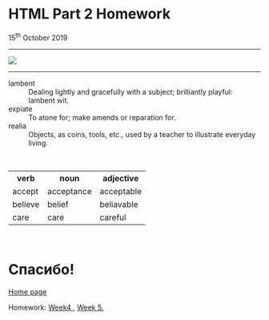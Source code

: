 <h1> HTML Part 2 Homework </h1>
15<sup>th</sup> October 2019
<hr>
<a href="https://images.classic-collection.co.uk/content/DataObjects/ProductAttributeGroup/Image/image_13_v15.jpg" title="view full size">
<img
src="https://images.classic-collection.co.uk/content/DataObjects/ProductAttributeGroup/Image/image_13_v15.jpg">
</a>
<hr>
<dl>
  <dt>lambent</dt>
  <dd> Dealing lightly and gracefully with a subject; brilliantly playful: lambent wit. </dd>
  <dt> expiate</dt>
  <dd> To atone for; make amends or reparation for.</dd>
  <dt> realia</dt>
  <dd> Objects, as coins, tools, etc., used by a teacher to illustrate everyday living. </dd>
</dl>
  <br>
  <table>
    <tr> <th> verb </th> <th> noun </th> <th> adjective </th> </tr>
    <tr> <td> accept </td> <td> acceptance </td> <td> acceptable </td> </tr>
    <tr> <td> believe </td> <td> belief </td> <td> beliavable </td> </tr> 
    <tr> <td> care </td> <td> care </td> <td> careful </td> </tr> 
    
  </table>
  <br> 
  <h1 lang="ru"> Спасибо! </h1>
  
   
  <a href="https://galenagenova.github.io/SML5202-galena/">Home page </a>
  <p>
  Homework: <a href="https://galenagenova.github.io/SML5202-galena/page3.html">Week4 </a>, <a href="https://galenagenova.github.io/SML5202-galena/page4.html">Week 5. 
    
  
  



